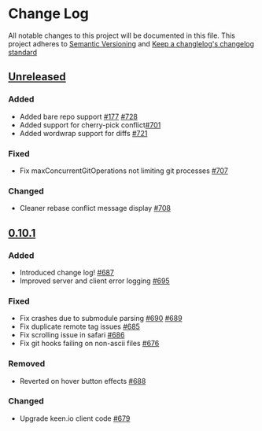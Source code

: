 # Change Log
All notable changes to this project will be documented in this file.
This project adheres to [Semantic Versioning](http://semver.org/) and
[Keep a changlelog's changelog standard](http://keepachangelog.com/)

## [Unreleased](https://github.com/FredrikNoren/ungit/compare/v0.10.1...master)

### Added
- Added bare repo support [#177](https://github.com/FredrikNoren/ungit/issues/177) [#728](https://github.com/FredrikNoren/ungit/issues/728)
- Added support for cherry-pick conflict[#701](https://github.com/FredrikNoren/ungit/issues/701)
- Added wordwrap support for diffs [#721](https://github.com/FredrikNoren/ungit/issues/721)

### Fixed
- Fix maxConcurrentGitOperations not limiting git processes [#707](https://github.com/FredrikNoren/ungit/issues/707)

### Changed
- Cleaner rebase conflict message display [#708](https://github.com/FredrikNoren/ungit/pull/708)

## [0.10.1](https://github.com/FredrikNoren/ungit/compare/v0.10.0...v0.10.1)
### Added
- Introduced change log! [#687](https://github.com/FredrikNoren/ungit/issues/687)
- Improved server and client error logging [#695](https://github.com/FredrikNoren/ungit/pull/695)

### Fixed
- Fix crashes due to submodule parsing [#690](https://github.com/FredrikNoren/ungit/issues/690) [#689](https://github.com/FredrikNoren/ungit/issues/689)
- Fix duplicate remote tag issues [#685](https://github.com/FredrikNoren/ungit/issues/685)
- Fix scrolling issue in safari [#686](https://github.com/FredrikNoren/ungit/issues/686)
- Fix git hooks failing on non-ascii files [#676](https://github.com/FredrikNoren/ungit/issues/676)

### Removed
- Reverted on hover button effects [#688](https://github.com/FredrikNoren/ungit/issues/688)

### Changed
- Upgrade keen.io client code [#679](https://github.com/FredrikNoren/ungit/issues/679)
